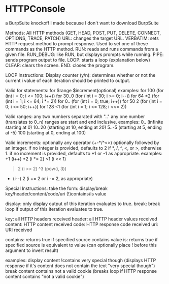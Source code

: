 # HTTPConsole
a BurpSuite knockoff I made because I don't want to download BurpSuite

Methods:
All HTTP methods (GET, HEAD, POST, PUT, DELETE, CONNECT, OPTIONS, TRACE, PATCH)
URL: changes the target URL.
VERBATIM: sets HTTP request method to prompt response. Used to set one of these commands as the HTTP method.
RUN: reads and runs commands from a given file.
RUN_DEBUG: like RUN, but displays prompts while running.
PIPE: sends program output to file.
LOOP: starts a loop (explanation below)
CLEAR: clears the screen.
END: closes the program.

LOOP Instructions:
Display counter (y/n): determines whether or not the current i value of each iteration should be printed to output.

Valid for statements:
for $range $increment(optional)
examples:
for 100 (for (int i = 0; i <= 100; i++))
for 30..0 (for (int i = 30; i >= 0; i--))
for 64 *2 (for (int i = 1; i <= 64; i *= 2))
for 0.. (for (int i = 0; true; i++))
for 50 2 (for (int i = 0; i <= 50; i++))
for 128 <1 (for (int i = 1; i <= 128; i <<= 2))

Valid ranges:
any two numbers separated with ".."
any one number (translates to 0..n)
ranges are start and end inclusive.
examples: 
0.. (infinite starting at 0)
10..20 (starting at 10, ending at 20)
5..-5 (starting at 5, ending at -5)
100 (starting at 0, ending at 100)

Valid increments:
optionally any operator (+-*/^<>) optionally followed by an integer.
if no integer is provided, defaults to 2 if *, /, ^, <, or >, otherwise 1.
if no increment is provided, defaults to +1 or -1 as appropriate.
examples:
+1 (i++)
*2 (i *= 2)
<1 (i << 1)
>2 (i >> 2)
^3 (pow(i, 3))
- (i--)
2 (i += 2 or i -= 2, as appropriate)

Special Instructions:
take the form:
display/break key/header/content/code/uri (!)contains/is value

display: only display output of this iteration evaluates to true.
break: break loop if output of this iteration evaluates to true.

key: all HTTP headers received
header: all HTTP header values received
content: HTTP content received
code: HTTP response code received
uri: URI received

contains: returns true if specified source contains value
is: returns true if specified source is equivalent to value
(can optionally place ! before this argument to invert result)

examples:
display content !contains very special though (displays HTTP response if it's content does not contain the text "very special though")
break content contains not a valid cookie (breaks loop if HTTP response content contains "not a valid cookie")
